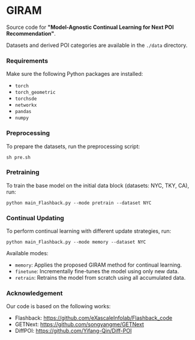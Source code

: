 # GIRAM

Source code for **"Model-Agnostic Continual Learning for Next POI Recommendation"**.

Datasets and derived POI categories are available in the `./data` directory.

### Requirements

Make sure the following Python packages are installed:

- `torch`
- `torch_geometric`
- `torchsde`
- `networkx`
- `pandas`
- `numpy`

### Preprocessing
To prepare the datasets, run the preprocessing script:
```
sh pre.sh
```

### Pretraining
To train the base model on the initial data block (datasets: NYC, TKY, CA), run:
```
python main_Flashback.py --mode pretrain --dataset NYC
```

### Continual Updating
To perform continual learning with different update strategies, run:
```
python main_Flashback.py --mode memory --dataset NYC
```
Available modes:
- `memory`: Applies the proposed GIRAM method for continual learning.
- `finetune`: Incrementally fine-tunes the model using only new data.
- `retrain`: Retrains the model from scratch using all accumulated data.

### Acknowledgement
Our code is based on the following works:
- Flashback: https://github.com/eXascaleInfolab/Flashback_code
- GETNext: https://github.com/songyangme/GETNext
- DiffPOI: https://github.com/Yifang-Qin/Diff-POI
